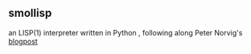 ## smollisp 

an LISP(1) interpreter written in Python , following along Peter Norvig's [blogpost](https://norvig.com/lispy.html)


